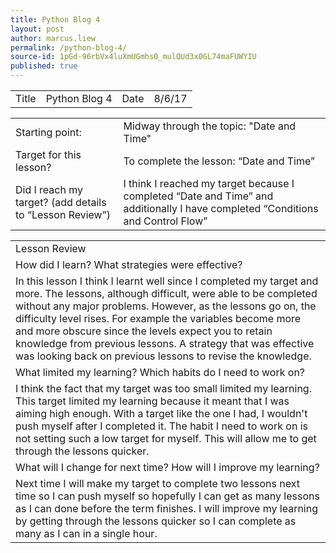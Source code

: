 ```yaml
---
title: Python Blog 4
layout: post
author: marcus.liew
permalink: /python-blog-4/
source-id: 1pGd-96rbVx4luXmUGmhs0_mulQUd3x0GL74maFUWYIU
published: true
---
```

<table>
  <tr>
    <td>Title</td>
    <td>Python Blog 4</td>
    <td>Date</td>
    <td>8/6/17</td>
  </tr>
</table>


<table>
  <tr>
    <td>Starting point:</td>
    <td>Midway through the topic: "Date and Time"</td>
  </tr>
  <tr>
    <td>Target for this lesson?</td>
    <td>To complete the lesson: “Date and Time”</td>
  </tr>
  <tr>
    <td>Did I reach my target? 
(add details to “Lesson Review”)</td>
    <td>I think I reached my target because I completed “Date and Time” and additionally  I have completed “Conditions and Control Flow”</td>
  </tr>
</table>


<table>
  <tr>
    <td>Lesson Review</td>
  </tr>
  <tr>
    <td>How did I learn? What strategies were effective? </td>
  </tr>
  <tr>
    <td>In this lesson I think I learnt well since I completed my target and more. The lessons, although difficult, were able to be completed without any major problems. However, as the lessons go on, the difficulty level rises. For example the variables become more and more obscure since the levels expect you to retain knowledge from previous lessons. A strategy that was effective was looking back on previous lessons to revise the knowledge.</td>
  </tr>
  <tr>
    <td>What limited my learning? Which habits do I need to work on? </td>
  </tr>
  <tr>
    <td>I think the fact that my target was too small limited my learning. This target limited my learning because it meant that I was aiming high enough. With a target like the one I had, I wouldn't push myself after I completed it. The habit I need to work on is not setting such a low target for myself. This will allow me to get through the lessons quicker.</td>
  </tr>
  <tr>
    <td>What will I change for next time? How will I improve my learning?</td>
  </tr>
  <tr>
    <td>Next time I will make my target to complete two lessons next time so I can push myself so hopefully I can get as many lessons as I can done before the term finishes. I will improve my learning by getting through the lessons quicker so I can complete as many as I can in a single hour.</td>
  </tr>
</table>


